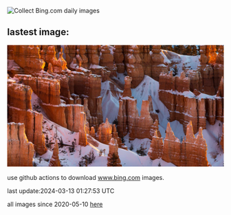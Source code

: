 ![Collect Bing.com daily images](https://github.com/counter2015/bing-daily-images/workflows/Collect%20Bing.com%20daily%20images/badge.svg)
## lastest image:
![](images/BryceSnow.jpg)

use github actions to download www.bing.com images.

last update:2024-03-13 01:27:53 UTC

all images since 2020-05-10 [here](https://github.com/counter2015/bing-daily-images/tree/master/images) 
